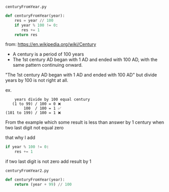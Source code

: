 `centuryFromYear.py`

```python
def centuryFromYear(year):
    res = year // 100
    if year % 100 != 0:
       res += 1
    return res
```

from: https://en.wikipedia.org/wiki/Century

- A century is a period of 100 years
- The 1st century AD began with 1 AD and ended with 100 AD, with the same pattern continuing onward.

"The 1st century AD began with 1 AD and ended with 100 AD" but divide years by 100 is not right at all.

ex.

```
    years divide by 100 equal century
   (1 to 99) / 100 = 0 ❌
        100  / 100 = 1 ✅
(101 to 199) / 100 = 1 ❌
```

From the example which some result is less than answer by 1 century when two last digit not equal zero

that why I add

```python
if year % 100 != 0:
    res += 1
```

if two last digit is not zero add result by 1

`centuryFromYear2.py`

```python
def centuryFromYear(year):
    return (year + 99) // 100
```
